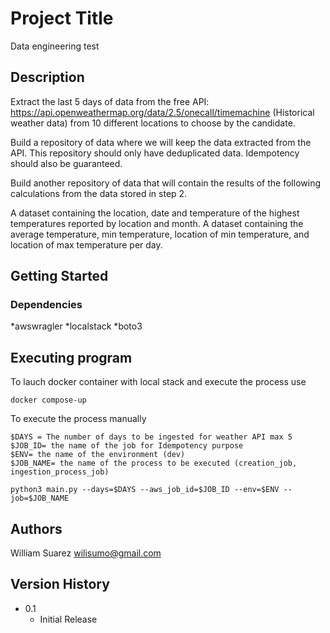 # Project Title

Data engineering test

## Description

Extract the last 5 days of data from the free API: https://api.openweathermap.org/data/2.5/onecall/timemachine (Historical weather data) from 10 different locations to choose by the candidate.

Build a repository of data where we will keep the data extracted from the API. This repository should only have deduplicated data. Idempotency should also be guaranteed.

Build another repository of data that will contain the results of the following calculations from the data stored in step 2.

A dataset containing the location, date and temperature of the highest temperatures reported by location and month.
A dataset containing the average temperature, min temperature, location of min temperature, and location of max temperature per day.

## Getting Started

### Dependencies

*awswragler
*localstack
*boto3


## Executing program


To lauch docker container with local stack and execute the process use

```
docker compose-up
```

To execute the process manually
```
$DAYS = The number of days to be ingested for weather API max 5
$JOB_ID= the name of the job for Idempotency purpose 
$ENV= the name of the environment (dev)
$JOB_NAME= the name of the process to be executed (creation_job, ingestion_process_job)
```
```
python3 main.py --days=$DAYS --aws_job_id=$JOB_ID --env=$ENV --job=$JOB_NAME
```

## Authors

William Suarez
wilisumo@gmail.com
## Version History

* 0.1
    * Initial Release

